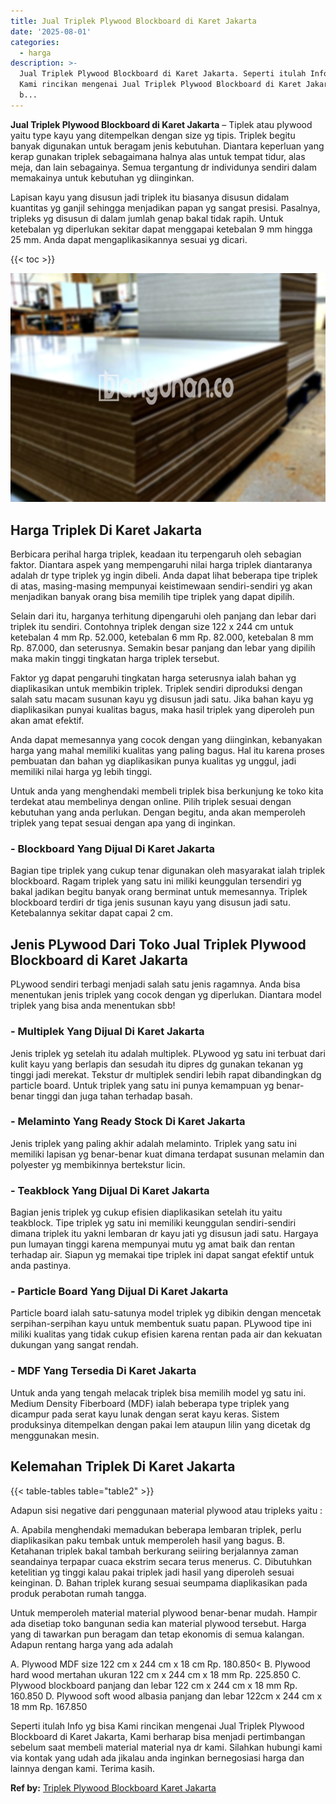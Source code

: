 ```yaml
---
title: Jual Triplek Plywood Blockboard di Karet Jakarta
date: '2025-08-01'
categories:
  - harga
description: >-
  Jual Triplek Plywood Blockboard di Karet Jakarta. Seperti itulah Info yg bisa
  Kami rincikan mengenai Jual Triplek Plywood Blockboard di Karet Jakarta, Kami
  b...
---
```


**Jual Triplek Plywood Blockboard di Karet Jakarta** – Tiplek atau plywood yaitu type kayu yang ditempelkan dengan size yg tipis. Triplek begitu banyak digunakan untuk beragam jenis kebutuhan. Diantara keperluan yang kerap gunakan triplek sebagaimana halnya alas untuk tempat tidur, alas meja, dan lain sebagainya. Semua tergantung dr individunya sendiri dalam memakainya untuk kebutuhan yg diinginkan.

Lapisan kayu yang disusun jadi triplek itu biasanya disusun didalam kuantitas yg ganjil sehingga menjadikan papan yg sangat presisi. Pasalnya, tripleks yg disusun di dalam jumlah genap bakal tidak rapih. Untuk ketebalan yg diperlukan sekitar dapat menggapai ketebalan 9 mm hingga 25 mm. Anda dapat mengaplikasikannya sesuai yg dicari.

{{< toc >}}

![Jual Triplek Plywood Blockboard di Karet Jakarta](/images/jual-triplek-murah-03.png)

## Harga Triplek Di Karet Jakarta

Berbicara perihal harga triplek, keadaan itu terpengaruh oleh sebagian faktor. Diantara aspek yang mempengaruhi nilai harga triplek diantaranya adalah dr type triplek yg ingin dibeli. Anda dapat lihat beberapa tipe triplek di atas, masing-masing mempunyai keistimewaan sendiri-sendiri yg akan menjadikan banyak orang bisa memilih tipe triplek yang dapat dipilih.

Selain dari itu, harganya terhitung dipengaruhi oleh panjang dan lebar dari triplek itu sendiri. Contohnya triplek dengan size 122 x 244 cm untuk ketebalan 4 mm Rp. 52.000, ketebalan 6 mm Rp. 82.000, ketebalan 8 mm Rp. 87.000, dan seterusnya. Semakin besar panjang dan lebar yang dipilih maka makin tinggi tingkatan harga triplek tersebut.

Faktor yg dapat pengaruhi tingkatan harga seterusnya ialah bahan yg diaplikasikan untuk membikin triplek. Triplek sendiri diproduksi dengan salah satu macam susunan kayu yg disusun jadi satu. Jika bahan kayu yg diaplikasikan punyai kualitas bagus, maka hasil triplek yang diperoleh pun akan amat efektif.

Anda dapat memesannya yang cocok dengan yang diinginkan, kebanyakan harga yang mahal memiliki kualitas yang paling bagus. Hal itu karena proses pembuatan dan bahan yg diaplikasikan punya kualitas yg unggul, jadi memiliki nilai harga yg lebih tinggi.

Untuk anda yang menghendaki membeli triplek bisa berkunjung ke toko kita terdekat atau membelinya dengan online. Pilih triplek sesuai dengan kebutuhan yang anda perlukan. Dengan begitu, anda akan memperoleh triplek yang tepat sesuai dengan apa yang di inginkan.

### \- Blockboard Yang Dijual Di Karet Jakarta

Bagian tipe triplek yang cukup tenar digunakan oleh masyarakat ialah triplek blockboard. Ragam triplek yang satu ini miliki keunggulan tersendiri yg bakal jadikan begitu banyak orang berminat untuk memesannya. Triplek blockboard terdiri dr tiga jenis susunan kayu yang disusun jadi satu. Ketebalannya sekitar dapat capai 2 cm.

## Jenis PLywood Dari Toko Jual Triplek Plywood Blockboard di Karet Jakarta

PLywood sendiri terbagi menjadi salah satu jenis ragamnya. Anda bisa menentukan jenis triplek yang cocok dengan yg diperlukan. Diantara model triplek yang bisa anda menentukan sbb!

### \- Multiplek Yang Dijual Di Karet Jakarta

Jenis triplek yg setelah itu adalah multiplek. PLywood yg satu ini terbuat dari kulit kayu yang berlapis dan sesudah itu dipres dg gunakan tekanan yg tinggi jadi merekat. Tekstur dr multiplek sendiri lebih rapat dibandingkan dg particle board. Untuk triplek yang satu ini punya kemampuan yg benar-benar tinggi dan juga tahan terhadap basah.

### \- Melaminto Yang Ready Stock Di Karet Jakarta

Jenis triplek yang paling akhir adalah melaminto. Triplek yang satu ini memiliki lapisan yg benar-benar kuat dimana terdapat susunan melamin dan polyester yg membikinnya bertekstur licin.

### \- Teakblock Yang Dijual Di Karet Jakarta

Bagian jenis triplek yg cukup efisien diaplikasikan setelah itu yaitu teakblock. Tipe triplek yg satu ini memiliki keunggulan sendiri-sendiri dimana triplek itu yakni lembaran dr kayu jati yg disusun jadi satu. Hargaya pun lumayan tinggi karena mempunyai mutu yg amat baik dan rentan terhadap air. Siapun yg memakai tipe triplek ini dapat sangat efektif untuk anda pastinya.

### \- Particle Board Yang Dijual Di Karet Jakarta

Particle board ialah satu-satunya model triplek yg dibikin dengan mencetak serpihan-serpihan kayu untuk membentuk suatu papan. PLywood tipe ini miliki kualitas yang tidak cukup efisien karena rentan pada air dan kekuatan dukungan yang sangat rendah.

### \- MDF Yang Tersedia Di Karet Jakarta

Untuk anda yang tengah melacak triplek bisa memilih model yg satu ini. Medium Density Fiberboard (MDF) ialah beberapa type triplek yang dicampur pada serat kayu lunak dengan serat kayu keras. Sistem produksinya ditempelkan dengan pakai lem ataupun lilin yang dicetak dg menggunakan mesin.

## Kelemahan Triplek Di Karet Jakarta

{{< table-tables table="table2" >}}

Adapun sisi negative dari penggunaan material plywood atau tripleks yaitu :

A. Apabila menghendaki memadukan beberapa lembaran triplek, perlu diaplikasikan paku tembak untuk memperoleh hasil yang bagus. B. Ketahanan triplek bakal tambah berkurang seiiring berjalannya zaman seandainya terpapar cuaca ekstrim secara terus menerus. C. Dibutuhkan ketelitian yg tinggi kalau pakai triplek jadi hasil yang diperoleh sesuai keinginan. D. Bahan triplek kurang sesuai seumpama diaplikasikan pada produk perabotan rumah tangga.

Untuk memperoleh material material plywood benar-benar mudah. Hampir ada disetiap toko bangunan sedia kan material plywood tersebut. Harga yang di tawarkan pun beragam dan tetap ekonomis di semua kalangan. Adapun rentang harga yang ada adalah

A. Plywood MDF size 122 cm x 244 cm x 18 cm Rp. 180.850< B. Plywood hard wood mertahan ukuran 122 cm x 244 cm x 18 mm Rp. 225.850 C. Plywood blockboard panjang dan lebar 122 cm x 244 cm x 18 mm Rp. 160.850 D. Plywood soft wood albasia panjang dan lebar 122cm x 244 cm x 18 mm Rp. 167.850

Seperti itulah Info yg bisa Kami rincikan mengenai Jual Triplek Plywood Blockboard di Karet Jakarta, Kami berharap bisa menjadi pertimbangan sebelum saat membeli material material nya dr kami. Silahkan hubungi kami via kontak yang udah ada jikalau anda inginkan bernegosiasi harga dan lainnya dengan kami. Terima kasih.

**Ref by:** [Triplek Plywood Blockboard Karet Jakarta](https://id.wikipedia.org/wiki/Triplek)
